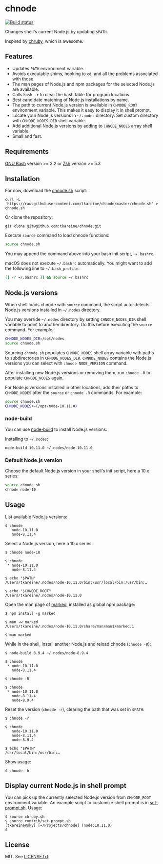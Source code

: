 # chnode

[![Build status](https://travis-ci.org/tkareine/chnode.svg?branch=master)][chnode-build]

Changes shell's current Node.js by updating `$PATH`.

Inspired by [chruby], which is awesome.

## Features

* Updates `PATH` environment variable.
* Avoids executable shims, hooking to `cd`, and all the problems
  associated with those.
* The man pages of Node.js and npm packages for the selected Node.js are
  available.
* Calls `hash -r` to clear the hash table for program locations.
* Best candidate matching of Node.js installations by name.
* The path to current Node.js version is available in `CHNODE_ROOT`
  environment variable. This makes it easy to display it in shell
  prompt.
* Locate your Node.js versions in `~/.nodes` directory. Set custom
  directory with `CHNODE_NODES_DIR` shell variable.
* Add additional Node.js versions by adding to `CHNODE_NODES` array
  shell variable.
* Small and fast.

## Requirements

[GNU Bash] version >= 3.2 or [Zsh] version >= 5.3

## Installation

For now, download the [chnode.sh] script:

``` shell
curl -L 'https://raw.githubusercontent.com/tkareine/chnode/master/chnode.sh' > chnode.sh
```

Or clone the repository:

``` shell
git clone git@github.com:tkareine/chnode.git
```

Execute `source` command to load chnode functions:

``` bash
source chnode.sh
```

You may append the command above into your bash init script,
`~/.bashrc`.

macOS does not execute `~/.bashrc` automatically. You might want to add
the following line to `~/.bash_profile`:

``` bash
[[ -r ~/.bashrc ]] && source ~/.bashrc
```

## Node.js versions

When shell loads chnode with `source` command, the script auto-detects
Node.js versions installed in `~/.nodes` directory.

You may override `~/.nodes` directory by setting `CHNODE_NODES_DIR`
shell variable to point to another directory. Do this before executing
the `source` command. For example:

``` bash
CHNODE_NODES_DIR=/opt/nodes
source chnode.sh
```

Sourcing `chnode.sh` populates `CHNODE_NODES` shell array variable with
paths to subdirectories in `CHNODE_NODES_DIR`. `CHNODE_NODES` contains
the Node.js versions you can select with `chnode NODE_VERSION` command.

After installing new Node.js versions or removing them, run `chnode -R`
to populate `CHNODE_NODES` again.

For Node.js versions installed in other locations, add their paths to
`CHNODE_NODES` after the `source` or `chnode -R` commands. For example:

``` bash
source chnode.sh
CHNODE_NODES+=(/opt/node-10.11.0)
```

### node-build

You can use [node-build] to install Node.js versions.

Installing to `~/.nodes`:

``` shell
node-build 10.11.0 ~/.nodes/node-10.11.0
```

### Default Node.js version

Choose the default Node.js version in your shell's init script, here a
10.x series:

``` bash
source chnode.sh
chnode node-10
```

## Usage

List available Node.js versions:

```
$ chnode
   node-10.11.0
   node-8.11.4
```

Select a Node.js version, here a 10.x series:

```
$ chnode node-10

$ chnode
 * node-10.11.0
   node-8.11.4

$ echo "$PATH"
/Users/tkareine/.nodes/node-10.11.0/bin:/usr/local/bin:/usr/bin:…

$ echo "$CHNODE_ROOT"
/Users/tkareine/.nodes/node-10.11.0
```

Open the man page of [marked], installed as global npm package:

```
$ npm install -g marked

$ man -w marked
/Users/tkareine/.nodes/node-10.11.0/share/man/man1/marked.1

$ man marked
```

While in the shell, install another Node.js and reload chnode (`chnode
-R`):

```
$ node-build 8.9.4 ~/.nodes/node-8.9.4

$ chnode
 * node-10.11.0
   node-8.11.4

$ chnode -R

$ chnode
 * node-10.11.0
   node-8.11.4
   node-8.9.4
```

Reset the version (`chnode -r`), clearing the path that was set in
`$PATH`:

```
$ chnode -r

$ chnode
   node-10.11.0
   node-8.11.4
   node-8.9.4

$ echo "$PATH"
/usr/local/bin:/usr/bin:…
```

Show usage:

```
$ chnode -h
```

## Display current Node.js in shell prompt

You can pick up the currently selected Node.js version from
`CHNODE_ROOT` environment variable. An example script to customize shell
prompt is in [set-prompt.sh]. Usage:

```
$ source chruby.sh
$ source contrib/set-prompt.sh
[tkareine@sky] [~/Projects/chnode] (node:10.11.0)
$
```

## License

MIT. See [LICENSE.txt].

[GNU Bash]: https://www.gnu.org/software/bash/
[LICENSE.txt]: https://raw.githubusercontent.com/tkareine/chnode/master/LICENSE.txt
[Zsh]: https://www.zsh.org/
[chnode-build]: https://travis-ci.org/tkareine/chnode
[chnode.sh]: https://raw.githubusercontent.com/tkareine/chnode/master/chnode.sh
[chruby]: https://github.com/postmodern/chruby
[marked]: https://github.com/markedjs/marked
[node-build]: https://github.com/nodenv/node-build
[set-prompt.sh]: https://raw.githubusercontent.com/tkareine/chnode/master/contrib/set-prompt.sh
